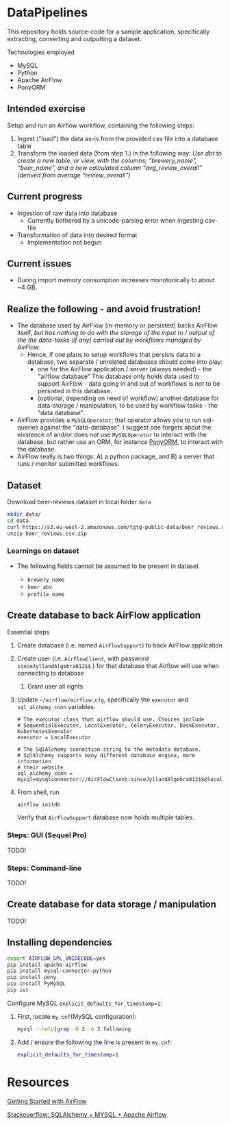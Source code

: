 # DataPipelines

This repository holds source-code for a sample application, specifically extracting, converting and outputting a dataset. 

Technologies employed

- MySQL
- Python
- Apache AirFlow
- PonyORM

## Intended exercise
Setup and run an Airflow workflow, containing the following steps:
1. Ingest ("load") the data as-is from the provided csv file into a database table
2. Transform the loaded data (from step 1.) in the following way: 
*Use dbt to create a new table, or view, with the columns; “brewery_name”,
“beer_name”, and a new calculated column “avg_review_overall” (derived from
average “review_overall”)*



## Current progress

- Ingestion of raw data into database
  - Currently bothered by a unicode-parsing error when ingesting csv-file
- Transformation of data into desired format
  - Implementation not begun



## Current issues

- During import memory consumption increases monotonically to about ~4 GB. 



## Realize the following - and avoid frustration!

- The database used by AirFlow (in-memory or persisted) backs AirFlow itself, *but has nothing to do with the storage of the input to / output of the the data-tasks (if any) carried out by workflows managed by AirFlow*.
  - Hence, if one plans to setup workflows that persists data to a database, two separate / unrelated databases should come into play:
    - one for the AirFlow application / server (always needed) - the "airflow database"
      This database only holds data used to support AirFlow - data going in and out of workflows is *not* to be persisted in this database.
    - (optional, depending on need of workflow) another database for data-storage / manipulation, to be used by workflow tasks - the "data database". 
- AirFlow provides a `MySQLOperator`; that operator allows you to run sql-queries against the "data-database". I suggest one forgets about the eixstence of and/or does *not* use `MySQLOperator` to interact with the database, but rather use an ORM, for instance [PonyORM](https://docs.ponyorm.org), to interact with the database. 
- AirFlow really is two things: A) a python package, and B) a server that runs / monitor submitted workflows. 



## Dataset

Download beer-reviews dataset in local folder `data`

```bash
mkdir data/
cd data
curl https://s3.eu-west-2.amazonaws.com/tgtg-public-data/beer_reviews.csv.zip -o beer_reviews.csv.zip
unzip beer_reviews.csv.zip
```



### Learnings on dataset

- The following fields cannot be assumed to be present in dataset

  - `brewery_name`
  - `beer_abv`
  - `profile_name`

  

## Create database to back AirFlow application

Essential steps

1. Create database (i.e. named `AirFlowSupport`) to back AirFlow application

2. Create user (i.e. `AirFlowClient`, with password `sinceJyllandAlgebra812$$` ) for that database that Airflow will use when connecting to database

   1. Grant user all rights

3. Update `~/airflow/airflow.cfg`, specifically the `executor` and `sql_alchemy_conn` variables:

   ```
   # The executor class that airflow should use. Choices include
   # SequentialExecutor, LocalExecutor, CeleryExecutor, DaskExecutor, KubernetesExecutor
   executor = LocalExecutor
   
   # The SqlAlchemy connection string to the metadata database.
   # SqlAlchemy supports many different database engine, more information
   # their website
   sql_alchemy_conn = mysql+mysqlconnector://AirFlowClient:sinceJyllandAlgebra812$$@localhost:3306/AirFlowSupport
   ```

4. From shell, run

   ```bash
   airflow initdb
   ```

   Verify that `AirFlowSupport` database now holds multiple tables. 



### Steps: GUI (Sequel Pro)

TODO!



### Steps: Command-line 

TODO!



### 



## Create database for data storage / manipulation

TODO!





## Installing dependencies

```bash
export AIRFLOW_GPL_UNIDECODE=yes
pip install apache-airflow
pip install mysql-connector-python
pip install pony
pip install PyMySQL
pip ist
```



Configure MySQL `explicit_defaults_for_timestamp=1`:

1. First, locate `my.cnf`(MySQL configuration):

   ```bash
   mysql --help|grep -B 3 -A 3 following
   ```

2. Add / ensure the following the line is present in `my.cnf`:

   ```bash
   explicit_defaults_for_timestamp=1
   ```



# Resources

[Getting Started with AirFlow](https://towardsdatascience.com/getting-started-with-apache-airflow-df1aa77d7b1b)

[Stackoverflow: SQLAlchemy + MYSQL + Apache Airflow](https://stackoverflow.com/questions/53225462/apache-airflow-python-3-6-local-executor-mysql-as-a-metadata-database)